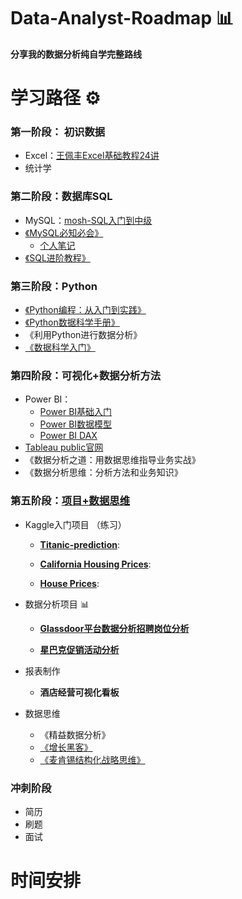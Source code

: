 # Data-Analyst-Roadmap 📊
**分享我的数据分析纯自学完整路线**

# 学习路径 ⚙️

### 第一阶段： 初识数据
  - Excel：[王佩丰Excel基础教程24讲](https://www.bilibili.com/video/BV1yJ411s7wS/?spm_id_from=333.337.search-card.all.click&vd_source=048f2d3fb232702db4d8b69ac02f4feb)
  - 统计学

### 第二阶段：数据库SQL
  - MySQL：[mosh-SQL入门到中级](https://www.bilibili.com/video/BV1UE41147KC/?spm_id_from=333.999.0.0&vd_source=048f2d3fb232702db4d8b69ac02f4feb)
  - [《MySQL必知必会》](https://github.com/uteundilse/Data-Analyst-Roadmap/blob/main/BOOKS/SQL/MySQL%E5%BF%85%E7%9F%A5%E5%BF%85%E4%BC%9A.pdf)
    - [个人笔记](https://github.com/uteundilse/Data-Analyst-Roadmap/blob/main/%E4%B8%AA%E4%BA%BA%E7%AC%94%E8%AE%B0/MySQL%E5%BF%85%E7%9F%A5%E5%BF%85%E4%BC%9A%20--%E5%85%A8%E4%B9%A6%E7%AC%94%E8%AE%B0.md)
  - [《SQL进阶教程》](https://github.com/uteundilse/Data-Analyst-Roadmap/blob/main/BOOKS/SQL/SQL%E8%BF%9B%E9%98%B6%E6%95%99%E7%A8%8B%20(MICK)%20.pdf)

### 第三阶段：Python
  - [《Python编程：从入门到实践》](https://github.com/uteundilse/Data-Analyst-Roadmap/blob/main/BOOKS/Python/Python%E7%BC%96%E7%A8%8B%EF%BC%9A%E4%BB%8E%E5%85%A5%E9%97%A8%E5%88%B0%E5%AE%9E%E8%B7%B5.pdf)
  - [《Python数据科学手册》](https://github.com/uteundilse/Data-Analyst-Roadmap/blob/main/BOOKS/Python/Python%E6%95%B0%E6%8D%AE%E7%A7%91%E5%AD%A6%E6%89%8B%E5%86%8C.pdf)
  - 《利用Python进行数据分析》
  - [《数据科学入门》](https://github.com/uteundilse/Data-Analyst-Roadmap/blob/main/BOOKS/Python/%E6%95%B0%E6%8D%AE%E7%A7%91%E5%AD%A6%E5%85%A5%E9%97%A8.pdf)

### 第四阶段：可视化+数据分析方法
  - Power BI：
    - [Power BI基础入门](https://www.youtube.com/live/77jIzgvCIYY?feature=share)
    - [Power BI数据模型](https://www.youtube.com/live/MrLnibFTtbA?feature=share)
    - [Power BI DAX](https://www.youtube.com/live/QJw4HkagVWc?feature=share)
  - [Tableau public官网](https://public.tableau.com/app/discover)
  - 《数据分析之道：用数据思维指导业务实战》
  - 《数据分析思维：分析方法和业务知识》

### 第五阶段：[项目+数据思维](https://github.com/uteundilse/Data-Analyst-Practice/blob/main/README.md) 
  - Kaggle入门项目 （练习）
    - **[Titanic-prediction](https://github.com/uteundilse/Data-Analyst-Practice/blob/main/Titanic_prediction.ipynb)**:  
      
    - **[California Housing Prices](https://github.com/uteundilse/Data-Analyst-Practice/blob/main/California%20Housing%20Prices.ipynb)**:   

    - **[House Prices](https://github.com/uteundilse/Data-Analyst-Practice/blob/main/house_prices.ipynb)**:    

  - 数据分析项目 📊
    - **[Glassdoor平台数据分析招聘岗位分析](https://github.com/uteundilse/Data-Analyst-Practice/blob/main/Data%20Analyst%20Jobs.ipynb)**

    
    - **[星巴克促销活动分析](https://github.com/uteundilse/Data-Analyst-Practice/blob/main/Starbucks.ipynb)**


  - 报表制作
    - **酒店经营可视化看板**


  - 数据思维
    - 《精益数据分析》
    - [《增长黑客》](https://github.com/uteundilse/Data-Analyst-Roadmap/blob/main/BOOKS/Data%20Thinking/%E5%A2%9E%E9%95%BF%E9%BB%91%E5%AE%A2.epub)
    - [《麦肯锡结构化战略思维》](https://github.com/uteundilse/Data-Analyst-Roadmap/blob/main/BOOKS/Data%20Thinking/%E9%BA%A6%E8%82%AF%E9%94%A1%E7%BB%93%E6%9E%84%E5%8C%96%E6%88%98%E7%95%A5%E6%80%9D%E7%BB%B4%EF%BC%9A%E5%A6%82%E4%BD%95%E6%83%B3%E6%B8%85%E6%A5%9A%E3%80%81%E8%AF%B4%E6%98%8E%E7%99%BD%E3%80%81%E5%81%9A%E5%88%B0%E4%BD%8D.epub)

### 冲刺阶段
  - 简历
  - 刷题
  - 面试

# 时间安排



#
